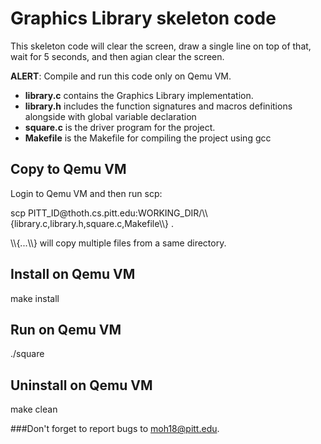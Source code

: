# Graphics Library skeleton code
This skeleton code will clear the screen, draw a single line on top of that, wait for 5 seconds, and then agian clear the screen.
<p><b>ALERT</b>: Compile and run this code only on Qemu VM.</p>
  <ul>
  <li><b>library.c</b> contains the Graphics Library implementation.</li>
  <li><b>library.h</b> includes the function signatures  and macros definitions alongside with global variable declaration</li>
  <li><b>square.c</b> is the driver program for the project.</li>
  <li><b>Makefile</b> is the Makefile for compiling the project using gcc</li>
</ul>

## Copy to Qemu VM
  Login to Qemu VM and then run scp:
  <p>scp PITT_ID@thoth.cs.pitt.edu:WORKING_DIR/\\{library.c,library.h,square.c,Makefile\\} .</p>
  <p>\\{...\\} will copy multiple files from a same directory.</p>

## Install on Qemu VM
  make install
## Run on Qemu VM
  ./square
## Uninstall on Qemu VM
  make clean
  
###Don't forget to report bugs to moh18@pitt.edu.
